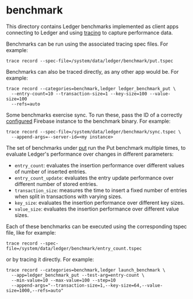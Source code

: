 # benchmark

This directory contains Ledger benchmarks implemented as client apps connecting
to Ledger and using [tracing](https://fuchsia.googlesource.com/tracing/) to
capture performance data.

Benchmarks can be run using the associated tracing spec files. For example:

```
trace record --spec-file=/system/data/ledger/benchmark/put.tspec
```

Benchmarks can also be traced directly, as any other app would be. For example:

```
trace record --categories=benchmark,ledger ledger_benchmark_put \
  --entry-count=10 --transaction-size=1 --key-size=100 --value-size=100
  --refs=auto
```

Some benchmarks exercise sync. To run these, pass the ID of a correctly
[configured] Firebase instance to the benchmark binary. For example:

```
trace record --spec-file=/system/data/ledger/benchmark/sync.tspec \
  --append-args=--server-id=<my instance>
```

The set of benchmarks under [put](put) run the Put benchmark multiple times,
to evaluate Ledger's performance over changes in different parameters:
- `entry_count`: evaluates the insertion performance over different values of
number of inserted entries.
- `entry_count_update`: evaluates the entry update performance over different
number of stored entries.
- `transaction_size`: measures the time to insert a fixed number of entries when
split in transactions with varying sizes.
- `key_size`: evaluates the insertion performance over different key sizes.
- `value_size`: evaluates the insertion performance over different value sizes.

Each of these benchmarks can be executed using the corresponding tspec file,
like for example:
```
trace record --spec-file=/system/data/ledger/benchmark/entry_count.tspec
```

or by tracing it directly. For example:

```
trace record --categories=benchmark,ledger launch_benchmark \
  --app=ledger_benchmark_put --test-arg=entry-count \
  --min-value=10 --max-value=100 --step=10
  --append-args="--transaction-size=1,--key-size=64,--value-size=1000,--refs=auto"
```

[configured]: /docs/ledger/user_guide.md
